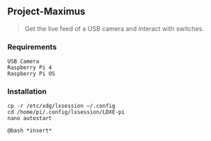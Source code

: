 ## Project-Maximus
> Get the live feed of a USB camera and interact with switches.


### Requirements
```
USB Camera
Raspberry Pi 4
Raspberry Pi OS
```

### Installation
```
cp -r /etc/xdg/lxsession ~/.config
cd /home/pi/.config/lxsession/LDXE-pi
nano autostart

@bash *insert*
```
